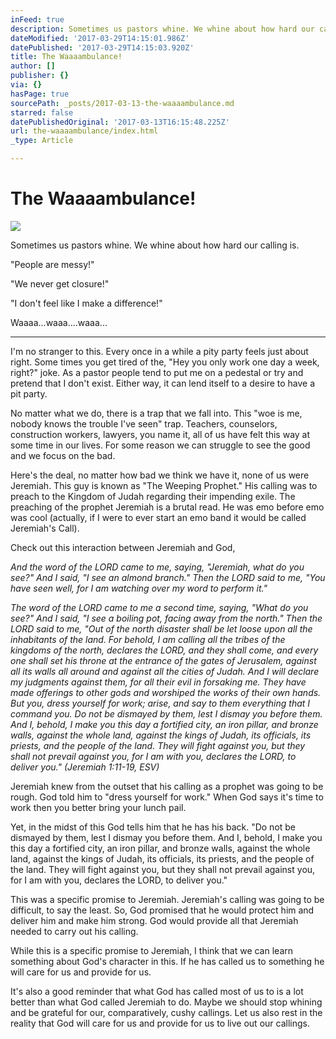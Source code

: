 ```yaml
---
inFeed: true
description: Sometimes us pastors whine. We whine about how hard our calling is.
dateModified: '2017-03-29T14:15:01.986Z'
datePublished: '2017-03-29T14:15:03.920Z'
title: The Waaaambulance!
author: []
publisher: {}
via: {}
hasPage: true
sourcePath: _posts/2017-03-13-the-waaaambulance.md
starred: false
datePublishedOriginal: '2017-03-13T16:15:48.225Z'
url: the-waaaambulance/index.html
_type: Article

---
```

# The Waaaambulance!
![](https://the-grid-user-content.s3-us-west-2.amazonaws.com/94da7652-6fdf-4ee4-94ae-7123d34bb157.jpg)

Sometimes us pastors whine. We whine about how hard our calling is.

"People are messy!"

"We never get closure!"

"I don't feel like I make a difference!"

Waaaa...waaa....waaa...

---

I'm no stranger to this. Every once in a while a pity party feels just about right. Some times you get tired of the, "Hey you only work one day a week, right?" joke. As a pastor people tend to put me on a pedestal or try and pretend that I don't exist. Either way, it can lend itself to a desire to have a pit party.

No matter what we do, there is a trap that we fall into. This "woe is me, nobody knows the trouble I've seen" trap. Teachers, counselors, construction workers, lawyers, you name it, all of us have felt this way at some time in our lives. For some reason we can struggle to see the good and we focus on the bad.

Here's the deal, no matter how bad we think we have it, none of us were Jeremiah. This guy is known as "The Weeping Prophet." His calling was to preach to the Kingdom of Judah regarding their impending exile. The preaching of the prophet Jeremiah is a brutal read. He was emo before emo was cool (actually, if I were to ever start an emo band it would be called Jeremiah's Call).

Check out this interaction between Jeremiah and God,

_And the word of the LORD came to me, saying, "Jeremiah, what do you see?" And I said, "I see an almond branch." Then the LORD said to me, "You have seen well, for I am watching over my word to perform it."_

_The word of the LORD came to me a second time, saying, "What do you see?" And I said, "I see a boiling pot, facing away from the north." Then the LORD said to me, "Out of the north disaster shall be let loose upon all the inhabitants of the land. For behold, I am calling all the tribes of the kingdoms of the north, declares the LORD, and they shall come, and every one shall set his throne at the entrance of the gates of Jerusalem, against all its walls all around and against all the cities of Judah. And I will declare my judgments against them, for all their evil in forsaking me. They have made offerings to other gods and worshiped the works of their own hands. But you, dress yourself for work; arise, and say to them everything that I command you. Do not be dismayed by them, lest I dismay you before them. And I, behold, I make you this day a fortified city, an iron pillar, and bronze walls, against the whole land, against the kings of Judah, its officials, its priests, and the people of the land. They will fight against you, but they shall not prevail against you, for I am with you, declares the LORD, to deliver you." (Jeremiah 1:11-19, ESV)_

Jeremiah knew from the outset that his calling as a prophet was going to be rough. God told him to "dress yourself for work." When God says it's time to work then you better bring your lunch pail.

Yet, in the midst of this God tells him that he has his back. "Do not be dismayed by them, lest I dismay you before them. And I, behold, I make you this day a fortified city, an iron pillar, and bronze walls, against the whole land, against the kings of Judah, its officials, its priests, and the people of the land. They will fight against you, but they shall not prevail against you, for I am with you, declares the LORD, to deliver you."

This was a specific promise to Jeremiah. Jeremiah's calling was going to be difficult, to say the least. So, God promised that he would protect him and deliver him and make him strong. God would provide all that Jeremiah needed to carry out his calling.

While this is a specific promise to Jeremiah, I think that we can learn something about God's character in this. If he has called us to something he will care for us and provide for us.

It's also a good reminder that what God has called most of us to is a lot better than what God called Jeremiah to do. Maybe we should stop whining and be grateful for our, comparatively, cushy callings. Let us also rest in the reality that God will care for us and provide for us to live out our callings.